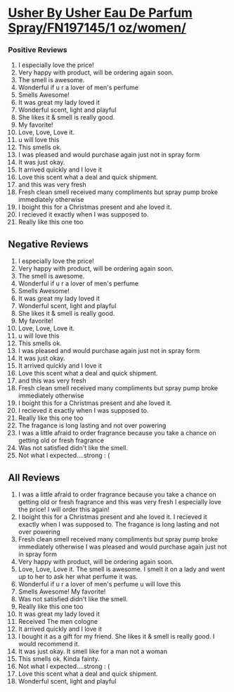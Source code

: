 # [Usher By Usher Eau De Parfum Spray/FN197145/1 oz/women/](https://products.checkmycream.com/products/Usher-By-Usher-Eau-De-Parfum-SprayFN1971451-ozwomen.html)

### Positive Reviews

<ol>
      <li>I especially love the price!</li>
      <li>Very happy with product, will be ordering again soon.</li>
      <li>The smell is awesome.</li>
      <li>Wonderful if u r a lover of men&#x27;s perfume</li>
      <li>Smells Awesome!</li>
      <li>It was great my lady loved it</li>
      <li>Wonderful scent, light and playful</li>
      <li>She likes it &amp; smell is really good.</li>
      <li>My favorite!</li>
      <li>Love, Love, Love it.  </li>
      <li>u will love this</li>
      <li>This smells ok.</li>
      <li>I was pleased and would purchase again just not in spray form</li>
      <li>It was just okay.  </li>
      <li>It arrived quickly and I love it</li>
      <li>Love this scent what a deal and quick shipment.</li>
      <li>and this was very fresh</li>
      <li>Fresh clean smell received many compliments but spray pump broke immediately otherwise</li>
      <li>I boight this for a Christmas present and ahe loved it.</li>
      <li>I recieved it exactly when I was supposed to.</li>
      <li>Really like this one too</li>
</ol>


<h2>Negative Reviews</h2>
<ol>
<li> I especially love the price!</li>
<li> Very happy with product, will be ordering again soon.</li>
<li> The smell is awesome.</li>
<li> Wonderful if u r a lover of men&#x27;s perfume</li>
<li> Smells Awesome!</li>
<li> It was great my lady loved it</li>
<li> Wonderful scent, light and playful</li>
<li> She likes it &amp; smell is really good.</li>
<li> My favorite!</li>
<li> Love, Love, Love it.  </li>
<li> u will love this</li>
<li> This smells ok.</li>
<li> I was pleased and would purchase again just not in spray form</li>
<li> It was just okay.  </li>
<li> It arrived quickly and I love it</li>
<li> Love this scent what a deal and quick shipment.</li>
<li> and this was very fresh</li>
<li> Fresh clean smell received many compliments but spray pump broke immediately otherwise</li>
<li> I boight this for a Christmas present and ahe loved it.</li>
<li> I recieved it exactly when I was supposed to.</li>
<li> Really like this one too</li>
<li> The fragance is long lasting and not over powering</li>
<li> I was a little afraid to order fragrance because you take a chance on getting old or fresh fragrance</li>
<li> Was not satisfied didn&#x27;t like the smell.</li>
<li> Not what l expected....strong : (</li>
</ol>

<h2>All Reviews</h2>

<ol>
    <li> I was a little afraid to order fragrance because you take a chance on getting old or fresh fragrance and this was very fresh I especially love the price! I will order this again!</li>
    <li> I boight this for a Christmas present and ahe loved it. I recieved it exactly when I was supposed to. The fragance is long lasting and not over powering</li>
    <li> Fresh clean smell received many compliments but spray pump broke immediately otherwise I was pleased and would purchase again just not in spray form</li>
    <li> Very happy with product, will be ordering again soon.</li>
    <li> Love, Love, Love it.  The smell is awesome. I smelt it on a lady and went up to her to ask her what perfume it was.</li>
    <li> Wonderful if u r a lover of men&#x27;s perfume u will love this</li>
    <li> Smells Awesome! My favorite!</li>
    <li> Was not satisfied didn&#x27;t like the smell.</li>
    <li> Really like this one too</li>
    <li> It was great my lady loved it</li>
    <li> Received The men cologne</li>
    <li> It arrived quickly and I love it</li>
    <li> I bought it as a gift for my friend. She likes it &amp; smell is really good. I would recommend it.</li>
    <li> It was just okay.  It smell like for a man not a woman</li>
    <li> This smells ok. Kinda fainty.</li>
    <li> Not what l expected....strong : (</li>
    <li> Love this scent what a deal and quick shipment.</li>
    <li> Wonderful scent, light and playful</li>
</ol>




